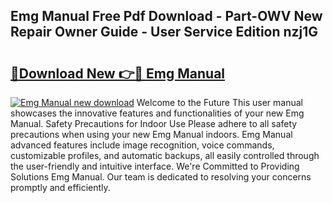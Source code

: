 ## Emg Manual Free Pdf Download - Part-OWV New Repair Owner Guide - User Service Edition nzj1G

# <h2><a href="http://bc17909.oget.top/?id=Emg+Manual">🔗Download New 👉🔴 Emg Manual</a></h2>

[![Emg Manual new download](https://i.imgur.com/5g1atiW.png)](http://bc17909.oget.top/?id=Emg+Manual)
Welcome to the Future This user manual showcases the innovative features and functionalities of your new Emg Manual. Safety Precautions for Indoor Use Please adhere to all safety precautions when using your new Emg Manual indoors. Emg Manual advanced features include image recognition, voice commands, customizable profiles, and automatic backups, all easily controlled through the user-friendly and intuitive interface. We're Committed to Providing Solutions Emg Manual. Our team is dedicated to resolving your concerns promptly and efficiently.
